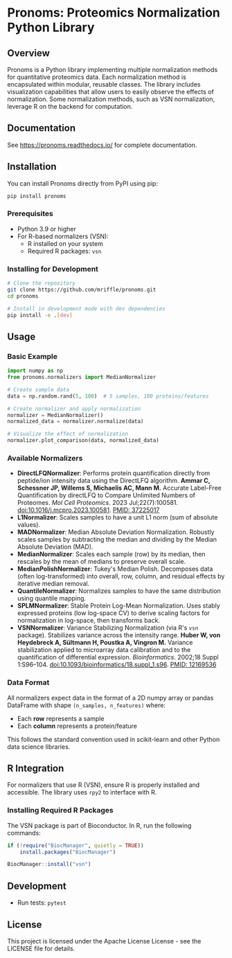 # Pronoms: Proteomics Normalization Python Library

## Overview
Pronoms is a Python library implementing multiple normalization methods for quantitative proteomics data. Each normalization method is encapsulated within modular, reusable classes. The library includes visualization capabilities that allow users to easily observe the effects of normalization. Some normalization methods, such as VSN normalization, leverage R on the backend for computation.

## Documentation
See https://pronoms.readthedocs.io/ for complete documentation.

## Installation

You can install Pronoms directly from PyPI using pip:

```bash
pip install pronoms
```

### Prerequisites
- Python 3.9 or higher
- For R-based normalizers (VSN):
  - R installed on your system
  - Required R packages: `vsn`

### Installing for Development
```bash
# Clone the repository
git clone https://github.com/mriffle/pronoms.git
cd pronoms

# Install in development mode with dev dependencies
pip install -e .[dev]
```

## Usage

### Basic Example
```python
import numpy as np
from pronoms.normalizers import MedianNormalizer

# Create sample data
data = np.random.rand(5, 100)  # 5 samples, 100 proteins/features

# Create normalizer and apply normalization
normalizer = MedianNormalizer()
normalized_data = normalizer.normalize(data)

# Visualize the effect of normalization
normalizer.plot_comparison(data, normalized_data)
```

### Available Normalizers
*   **DirectLFQNormalizer**: Performs protein quantification directly from peptide/ion intensity data using the DirectLFQ algorithm. **Ammar C, Schessner JP, Willems S, Michaelis AC, Mann M.** Accurate Label-Free Quantification by directLFQ to Compare Unlimited Numbers of Proteomes. *Mol Cell Proteomics*. 2023 Jul;22(7):100581. [doi:10.1016/j.mcpro.2023.100581](https://doi.org/10.1016/j.mcpro.2023.100581). [PMID: 37225017](https://pubmed.ncbi.nlm.nih.gov/37225017/)
*   **L1Normalizer**: Scales samples to have a unit L1 norm (sum of absolute values).
*   **MADNormalizer**: Median Absolute Deviation Normalization. Robustly scales samples by subtracting the median and dividing by the Median Absolute Deviation (MAD).
*   **MedianNormalizer**: Scales each sample (row) by its median, then rescales by the mean of medians to preserve overall scale.
*   **MedianPolishNormalizer**: Tukey's Median Polish. Decomposes data (often log-transformed) into overall, row, column, and residual effects by iterative median removal.
*   **QuantileNormalizer**: Normalizes samples to have the same distribution using quantile mapping.
*   **SPLMNormalizer**: Stable Protein Log-Mean Normalization. Uses stably expressed proteins (low log-space CV) to derive scaling factors for normalization in log-space, then transforms back.
*   **VSNNormalizer**: Variance Stabilizing Normalization (via R's `vsn` package). Stabilizes variance across the intensity range. **Huber W, von Heydebreck A, Sültmann H, Poustka A, Vingron M.** Variance stabilization applied to microarray data calibration and to the quantification of differential expression. *Bioinformatics*. 2002;18 Suppl 1:S96–104. [doi:10.1093/bioinformatics/18.suppl_1.s96](https://doi.org/10.1093/bioinformatics/18.suppl_1.s96). [PMID: 12169536](https://pubmed.ncbi.nlm.nih.gov/12169536/)

### Data Format
All normalizers expect data in the format of a 2D numpy array or pandas DataFrame with shape `(n_samples, n_features)` where:
- Each **row** represents a sample
- Each **column** represents a protein/feature

This follows the standard convention used in scikit-learn and other Python data science libraries.

## R Integration
For normalizers that use R (VSN), ensure R is properly installed and accessible. The library uses `rpy2` to interface with R.

### Installing Required R Packages
The VSN package is part of Bioconductor. In R, run the following commands:

```R
if (!require("BiocManager", quietly = TRUE))
    install.packages("BiocManager")

BiocManager::install("vsn")
```

## Development
- Run tests: `pytest`

## License
This project is licensed under the Apache License License - see the LICENSE file for details.
